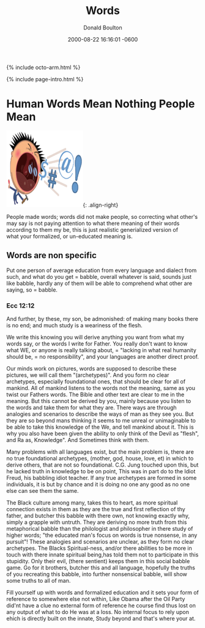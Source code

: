 ﻿---
layout: single
title: "Words"
permalink: /posts/2002-08-22-post-Words/
date: 2000-08-22 16:16:01 -0600
last_modified_at: 2018-07-10T12:42:38-04:00
search: true
author: Donald Boulton
author_profile: true
tags:
  - Ownership
category:
  - Creation
web-intents: true
tweet_id: 144763404702334977
toc: true
toc_label: "Page Contents"

read_time: true
comments: true
share: false
related: true
adds: true
reviews: false
reviews-sidebar: true
anchor: true
excerpt: "Human Words Mean Nothing People Mean and not only with words."
support: [adds, cookies, anchor]
image-slider: /assets/images/pages/Words.jpg
image-slider-thumb: /assets/images/pages/Words-320.jpg
image:
  cover: true
  path: &image /assets/images/pages/Words.jpg
  feature: *image
  thumbnail: /assets/images/pages/Words-320.jpg
header:
  image: /assets/images/pages/Words-1200.jpg
  teaser: /assets/images/pages/Words-320.jpg
github_editme_path: donaldboulton/bibwoe/blob/master/_posts/2002-08-22-post-Words.md
---

{% include octo-arm.html %}

{% include page-intro.html %}

# Human Words Mean Nothing People Mean

![Words](/assets/images/pages/words.png){: .align-right}

People made words; words did not make people, so correcting what other's may say is not paying attention to what there meaning of their words according to them my be, this is just realistic generialized version of what your formalized, or un-educated meaning is.

## Words are non specific

Put one person of average education from every language and dialect from such, and what do you get = babble, overall whatever is said, sounds just like babble, hardly any of them will be able to comprehend what other are saying, so = babble.

### Ecc 12:12

And further, by these, my son, be admonished: of making many books there is no end; and much study is a weariness of the flesh.

We write this knowing you will derive anything you want from what my words say, or the words I write for Father. You really don't want to know what WE, or anyone is really talking about, = "lacking in what real humanity should be, = no responsibility", and your languages are another direct proof.

Our minds work on pictures, words are supposed to describe these pictures, we will call them "(archetypes)". And you form no clear archetypes, especially foundational ones, that should be clear for all of mankind. All of mankind listens to the words not the meaning, same as you twist our Fathers words. The Bible and other text are clear to me in the meaning. But this cannot be derived by you, mainly because you listen to the words and take them for what they are. There ways are through analogies and scenarios to describe the ways of man as they see you. But they are so beyond mans thinking it seems to me unreal or unimaginable to be able to take this knowledge of the We, and tell mankind about it. This is why you also have been given the ability to only think of the Devil as "flesh", and Ra as, Knowledge". And Sometimes think with them.

Many problems with all languages exist, but the main problem is, there are no true foundational archetypes, (mother, god, house, love, et) in which to derive others, that are not so foundational. C.G. Jung touched upon this, but he lacked truth in knowledge to be on point, This was in part do to the Idiot Freud, his babbling idiot teacher. If any true archetypes are formed in some individuals, it is but by chance and it is doing no one any good as no one else can see them the same.

The Black culture among many, takes this to heart, as more spiritual connection exists in them as they are the true and first reflection of thy father, and butcher this babble with there own, not knowing exactly why, simply a grapple with untruth. They are deriving no more truth from this metaphorical babble than the philologist and philosopher in there study of higher words; "the educated man's focus on words is true nonsense, in any pursuit"! These analogies and scenarios are unclear, as they form no clear archetypes. The Blacks Spiritual-ness, and/or there abilities to be more in touch with there innate spiritual being,has told them not to participate in this stupidity. Only their evil, (there sentient) keeps them in this social babble game. Go for it brothers, butcher this and all language, hopefully the truths of you recreating this babble, into further nonsensical babble, will show some truths to all of man.

Fill yourself up with words and formalized education and it sets your form of reference to somewhere else not within, Like Obama after the Oil Party did'nt have a clue no external form of reference he course find thus lost on any output of what to do He was at a loss. No internal focus to rely upon ehich is directly built on the innate, Study beyond and that's where your at.
